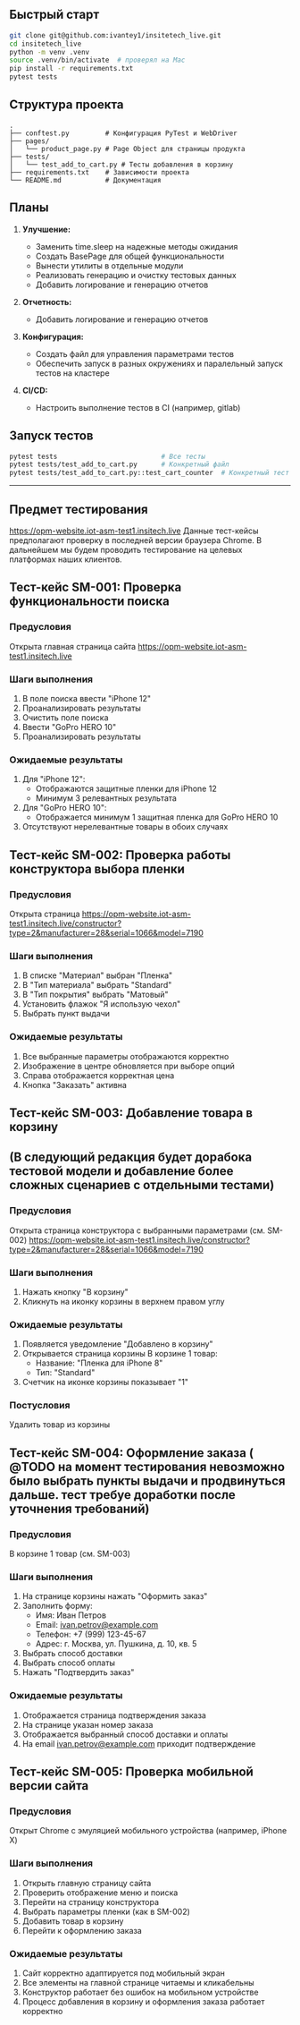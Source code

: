 ## Быстрый старт

```bash
git clone git@github.com:ivantey1/insitetech_live.git
cd insitetech_live
python -m venv .venv
source .venv/bin/activate  # проверял на Mac
pip install -r requirements.txt
pytest tests
```

## Структура проекта

```
.
├── conftest.py         # Конфигурация PyTest и WebDriver
├── pages/
│   └── product_page.py # Page Object для страницы продукта
├── tests/
│   └── test_add_to_cart.py # Тесты добавления в корзину
├── requirements.txt    # Зависимости проекта
└── README.md           # Документация
```

## Планы

1. **Улучшение:**
   - Заменить time.sleep на надежные методы ожидания
   - Создать BasePage для общей функциональности
   - Вынести утилиты в отдельные модули
   - Реализовать генерацию и очистку тестовых данных
   - Добавить логирование и генерацию отчетов

2. **Отчетность:**
   - Добавить логирование и генерацию отчетов

3. **Конфигурация:**
   - Создать файл для управления параметрами тестов
   - Обеспечить запуск в разных окружениях и паралельный запуск тестов на кластере

4. **CI/CD:**
   - Настроить выполнение тестов в CI (например, gitlab)

## Запуск тестов

```bash
pytest tests                          # Все тесты
pytest tests/test_add_to_cart.py      # Конкретный файл
pytest tests/test_add_to_cart.py::test_cart_counter  # Конкретный тест
```

____________________________


## Предмет тестирования
https://opm-website.iot-asm-test1.insitech.live
Данные тест-кейсы предполагают проверку в последней версии браузера Chrome. 
В дальнейшем мы будем проводить тестирование на целевых платформах наших клиентов.


## Тест-кейс SM-001: Проверка функциональности поиска

### Предусловия
Открыта главная страница сайта
https://opm-website.iot-asm-test1.insitech.live

### Шаги выполнения
1. В поле поиска ввести "iPhone 12"
2. Проанализировать результаты
3. Очистить поле поиска
4. Ввести "GoPro HERO 10"
5. Проанализировать результаты

### Ожидаемые результаты
1. Для "iPhone 12":
   - Отображаются защитные пленки для iPhone 12
   - Минимум 3 релевантных результата
2. Для "GoPro HERO 10":
   - Отображается минимум 1 защитная пленка для GoPro HERO 10
3. Отсутствуют нерелевантные товары в обоих случаях

## Тест-кейс SM-002: Проверка работы конструктора выбора пленки

### Предусловия
Открыта страница https://opm-website.iot-asm-test1.insitech.live/constructor?type=2&manufacturer=28&serial=1066&model=7190

### Шаги выполнения
1. В списке "Материал" выбран "Пленка"
2. В "Тип материала" выбрать "Standard"
3. В "Тип покрытия" выбрать "Матовый"
4. Установить флажок "Я использую чехол"
5. Выбрать пункт выдачи

### Ожидаемые результаты
1. Все выбранные параметры отображаются корректно
2. Изображение в центре обновляется при выборе опций
3. Справа отображается корректная цена
4. Кнопка "Заказать" активна

## Тест-кейс SM-003: Добавление товара в корзину
## (В следующий редакция будет дорабока тестовой модели и добавление более сложных сценариев с отдельными тестами)

### Предусловия
Открыта страница конструктора с выбранными параметрами (см. SM-002)
https://opm-website.iot-asm-test1.insitech.live/constructor?type=2&manufacturer=28&serial=1066&model=7190

### Шаги выполнения
1. Нажать кнопку "В корзину"
2. Кликнуть на иконку корзины в верхнем правом углу

### Ожидаемые результаты
1. Появляется уведомление "Добавлено в корзину"
2. Открывается страница корзины
   В корзине 1 товар:
   - Название: "Пленка для iPhone 8"
   - Тип: "Standard"
4. Счетчик на иконке корзины показывает "1"

### Постусловия
Удалить товар из корзины

## Тест-кейс SM-004: Оформление заказа ( @TODO на момент тестирования невозможно было выбрать пункты выдачи и продвинуться дальше. тест требуе доработки после уточнения требований)

### Предусловия
В корзине 1 товар (см. SM-003)

### Шаги выполнения
1. На странице корзины нажать "Оформить заказ"
2. Заполнить форму:
   - Имя: Иван Петров
   - Email: ivan.petrov@example.com
   - Телефон: +7 (999) 123-45-67
   - Адрес: г. Москва, ул. Пушкина, д. 10, кв. 5
3. Выбрать способ доставки
4. Выбрать способ оплаты
5. Нажать "Подтвердить заказ"

### Ожидаемые результаты
1. Отображается страница подтверждения заказа
2. На странице указан номер заказа
3. Отображается выбранный способ доставки и оплаты
4. На email ivan.petrov@example.com приходит подтверждение

## Тест-кейс SM-005: Проверка мобильной версии сайта

### Предусловия
Открыт Chrome с эмуляцией мобильного устройства (например, iPhone X)

### Шаги выполнения
1. Открыть главную страницу сайта
2. Проверить отображение меню и поиска
3. Перейти на страницу конструктора
4. Выбрать параметры пленки (как в SM-002)
5. Добавить товар в корзину
6. Перейти к оформлению заказа

### Ожидаемые результаты
1. Сайт корректно адаптируется под мобильный экран
2. Все элементы на главной странице читаемы и кликабельны
3. Конструктор работает без ошибок на мобильном устройстве
4. Процесс добавления в корзину и оформления заказа работает корректно